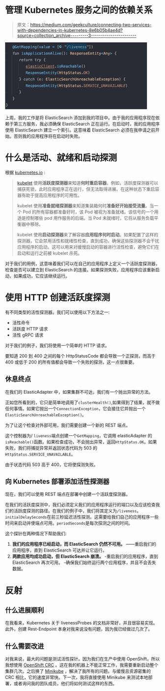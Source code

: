 # 管理 Kubernetes 服务之间的依赖关系

> 原文：<https://medium.com/geekculture/connecting-two-services-with-dependencies-in-kubernetes-8e6b05b4ae4d?source=collection_archive---------3----------------------->

![](img/b1ac0fe98a86a3d7ed0e9b24f84a47a0.png)

上周，我的工作是将 ElasticSearch 添加到我的项目中。由于我的应用程序现在依赖于第三方服务，我必须确保 ElasticSearch 正在运行。在启动时，我的应用程序使用 ElasticSearch 建立一个索引。这意味着 ElasticSearch 必须在我申请之前开始。否则我的应用程序将在启动时失败。

# 什么是活动、就绪和启动探测

根据 [kubernetes.io](https://kubernetes.io) :

> [kubelet](https://kubernetes.io/docs/reference/command-line-tools-reference/kubelet/) 使用**活跃度探测器**来知道**何时重启容器**。例如，活跃度探测器可以捕获死锁，此时应用程序正在运行，但无法取得进展。在这种状态下重启容器有助于提高应用程序的可用性。
> 
> kubelet 使用**准备就绪探测器**来知道集装箱何时**准备好开始接受流量**。当一个 Pod 的所有容器都准备好时，该 Pod 被视为准备就绪。该信号的一个用途是控制哪些 pod 用作服务的后端。当 Pod 未就绪时，它将从服务负载平衡器中移除。
> 
> kubelet 使用**启动探测器**来了解容器**应用程序何时启动**。如果配置了这样的探测器，它会禁用活性和就绪性检查，直到成功，确保这些探测器不会干扰应用程序的启动。这可以用来对缓慢启动的容器进行活性检查，避免它们在启动和运行之前被 kubelet 杀死。

对于我们的用例，这意味着我们可以在自己的应用程序上定义一个活跃度探测器，检查是否可以建立到 ElasticSearch 的连接。如果探测失败，应用程序应该重新启动，如果成功，它应该继续运行。

# 使用 HTTP 创建活跃度探测

有不同类型的活性探测器。我们可以使用以下方法之一:

*   活性命令
*   活跃度 HTTP 请求
*   活性 gRPC 请求

对于我们的例子，我们将使用一个简单的 HTTP 请求。

要知道 200 到 400 之间的每个 HttpStatusCode 都会导致一个正探测，而高于 400 或低于 200 的所有值都会导致一个失败的探测，这一点很重要。

## 休息终点

在我们的 ElasticAdapter 中，如果集群不可达，我们有一个抛出异常的方法。

正如您所看到的，它只是简单地调用了`clusterHealth()`,如果得到了结果，就不做任何事情。如果它抛出一个`ConnectionException`，它会接住它并抛出一个`ElasticSearchUnreachableException()`。

为了让这个检查对外部可用，我们需要创建一个新的 REST 端点。

这个控制器为/ `liveness`端点创建一个`GetMapping`，它调用 elasticAdapter 的`isReachable()`函数。如果检查成功，不会抛出异常，返回`HttpStatus.OK`。如果失败，我们将捕捉异常并返回状态代码为 503 的`HttpStatus.SERVICE_UNAVAILABLE`。

由于状态代码 503 高于 400，它将使探测失败。

## 向 Kubernetes 部署添加活性探测器

现在，我们可以使用 REST 端点在部署中创建一个活跃度探测器。

在我们的活跃度探测中，我们必须定义我们的应用程序运行的端口以及应该检查我们的活跃度探测的路径。在我们的例子中，我们将其定义为`/liveness`。`initialDelaySeconds`在前三秒延迟活性探测。这需要给我们自己的应用程序一些时间来启动并使端点可用。`periodSeconds`是每次探测之间的时间。

这个探针在两种情况下帮助我们:

1.  **我们的应用程序已经启动，而 ElasticSearch 仍然不可用。**
    ——重启我们的应用程序，直到 ElasticSearch 可达并让它运行。
2.  **两款应用均成功启动，但 ElasticSearch 崩溃。**
    -重启我们的应用程序，直到 ElasticSearch 再次可用。
    -确保我们始终运行两个应用程序，并且不会丢失数据。

# 反射

## 什么进展顺利

在我看来，Kubernetes 关于 livenessProbes 的文档非常好，并且很容易实现。此外，创建 Rest-Endpoint 本身对我来说没有问题，因为我已经做过几次了。

## 什么需要改进

对我来说，最大的问题是测试活性探针。因为我们在生产中使用 OpenShift，所以我想使用 [OpenShift CRC](https://github.com/code-ready/crc) 。这在我的机器上不能正常工作，我需要重新启动整个集群几次。之后换了 [Minikube](https://minikube.sigs.k8s.io/docs/start/) ，解决了我所有的问题。与缓慢且资源密集的 CRC 相比，它的速度非常快。下一次，我将直接使用 Minikube 来测试本地部署，或者询问我的团队成员，他们将如何测试这样的东西。